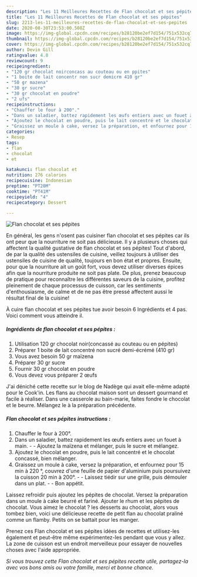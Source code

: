 ```yaml
---
description: "Les 11 Meilleures Recettes de Flan chocolat et ses pépites"
title: "Les 11 Meilleures Recettes de Flan chocolat et ses pépites"
slug: 2213-les-11-meilleures-recettes-de-flan-chocolat-et-ses-pepites
date: 2020-08-30T23:53:00.508Z
image: https://img-global.cpcdn.com/recipes/b28120be2ef7d154/751x532cq70/flan-chocolat-et-ses-pepites-photo-principale-de-la-recette.jpg
thumbnail: https://img-global.cpcdn.com/recipes/b28120be2ef7d154/751x532cq70/flan-chocolat-et-ses-pepites-photo-principale-de-la-recette.jpg
cover: https://img-global.cpcdn.com/recipes/b28120be2ef7d154/751x532cq70/flan-chocolat-et-ses-pepites-photo-principale-de-la-recette.jpg
author: Devin Gill
ratingvalue: 4.8
reviewcount: 9
recipeingredient:
- "120 gr chocolat noirconcass au couteau ou en ppites"
- "1 boite de lait concentr non sucr demicrm 410 gr"
- "50 gr mazena"
- "30 gr sucre"
- "30 gr chocolat en poudre"
- "2 ufs"
recipeinstructions:
- "Chauffer le four à 200°."
- "Dans un saladier, battez rapidement les œufs entiers avec un fouet à main.  Ajoutez la maïzena et mélanger, puis le sucre et mélangez."
- "Ajoutez le chocolat en poudre, puis le lait concentré et le chocolat concassé, bien mélanger."
- "Graissez un moule à cake, versez la préparation, et enfournez pour 15 min à 220 °, couvrez d&#39;une feuille de papier d&#39;aluminium puis poursuivez la cuisson 20 min à 200°.  Laissez tiédir sur une grille, puis démouler dans un plat.  Bon appétit."
categories:
- Resep
tags:
- flan
- chocolat
- et

katakunci: flan chocolat et 
nutrition: 276 calories
recipecuisine: Indonesian
preptime: "PT20M"
cooktime: "PT41M"
recipeyield: "4"
recipecategory: Dessert

---
```



![Flan chocolat et ses pépites](https://img-global.cpcdn.com/recipes/b28120be2ef7d154/751x532cq70/flan-chocolat-et-ses-pepites-photo-principale-de-la-recette.jpg)

En général, les gens n'osent pas cuisiner flan chocolat et ses pépites car ils ont peur que la nourriture ne soit pas délicieuse. Il y a plusieurs choses qui affectent la qualité gustative de flan chocolat et ses pépites! Tout d'abord, de par la qualité des ustensiles de cuisine, veillez toujours à utiliser des ustensiles de cuisine de qualité, toujours en bon état et propres. Ensuite, pour que la nourriture ait un goût fort, vous devez utiliser diverses épices afin que la nourriture produite ne soit pas plate. De plus, prenez beaucoup de pratique pour reconnaître les différentes saveurs de la cuisine, profitez pleinement de chaque processus de cuisson, car les sentiments d'enthousiasme, de calme et de ne pas être pressé affectent aussi le résultat final de la cuisine!

<!--inarticleads1-->

À cuire flan chocolat et ses pépites tue avoir besoin 6 Ingrédients et 4 pas. Voici comment vous atteindre il.

##### Ingrédients de flan chocolat et ses pépites :

1. Utilisation 120 gr chocolat noir(concassé au couteau ou en pépites)
1. Préparer 1 boite de lait concentré non sucré demi-écrémé (410 gr)
1. Vous avez besoin 50 gr maïzena
1. Préparer 30 gr sucre
1. Fournir 30 gr chocolat en poudre
1. Vous devez vous préparer 2 œufs


J&#39;ai déniché cette recette sur le blog de Nadège qui avait elle-même adapté pour le Cook&#39;in. Les flans au chocolat maison sont un dessert gourmand et facile à réaliser. Dans une casserole au bain-marie, faites fondre le chocolat et le beurre. Mélangez le à la préparation précédente. 

<!--inarticleads2-->

##### Flan chocolat et ses pépites instructions :

1. Chauffer le four à 200°.
1. Dans un saladier, battez rapidement les œufs entiers avec un fouet à main. -  - Ajoutez la maïzena et mélanger, puis le sucre et mélangez.
1. Ajoutez le chocolat en poudre, puis le lait concentré et le chocolat concassé, bien mélanger.
1. Graissez un moule à cake, versez la préparation, et enfournez pour 15 min à 220 °, couvrez d&#39;une feuille de papier d&#39;aluminium puis poursuivez la cuisson 20 min à 200°. -  - Laissez tiédir sur une grille, puis démouler dans un plat. -  - Bon appétit.


Laissez refroidir puis ajoutez les pépites de chocolat. Versez la préparation dans un moule à cake beurré et fariné. Ajouter le rhum et les pépites de chocolat. Vous aimez le chocolat ? les desserts au chocolat, alors vous tombez bien, voici une délicieuse recette de petit flan au chocolat praliné comme un flamby. Petits on se battait pour les manger. 

<!--inarticleads1-->

<p>
Prenez ces Flan chocolat et ses pépites idées de recettes et utilisez-les également et peut-être même expérimentez-les pendant que vous y allez. La zone de cuisson est un endroit merveilleux pour essayer de nouvelles choses avec l'aide appropriée.
</p>

<p>
<i>Si vous trouvez cette Flan chocolat et ses pépites recette utile, partagez-la avec vos bons amis ou votre famille, merci et bonne chance.</i>
</p>
